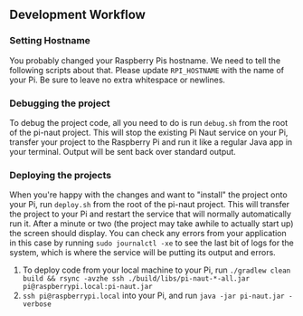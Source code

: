 ## Development Workflow
### Setting Hostname
You probably changed your Raspberry Pis hostname.  We need to tell the following scripts about that.  Please update `RPI_HOSTNAME` with the name of your Pi.  Be sure to leave no extra whitespace or newlines.

### Debugging the project
To debug the project code, all you need to do is run `debug.sh` from the root of the pi-naut project.  This will stop the existing Pi Naut service on your Pi, transfer your project to the Raspberry Pi and run it like a regular Java app in your terminal.  Output will be sent back over standard output.

### Deploying the projects
When you're happy with the changes and want to "install" the project onto your Pi, run `deploy.sh` from the root of the pi-naut project.  This will transfer the project to your Pi and restart the service that will normally automatically run it.  After a minute or two (the project may take awhile to actually start up) the screen should display.  You can check any errors from your application in this case by running `sudo journalctl -xe` to see the last bit of logs for the system, which is where the service will be putting its output and errors.

1. To deploy code from your local machine to your Pi, run `./gradlew clean build && rsync -avzhe ssh ./build/libs/pi-naut-*-all.jar pi@raspberrypi.local:pi-naut.jar`
2. `ssh pi@raspberrypi.local` into your Pi, and run `java -jar pi-naut.jar -verbose`
